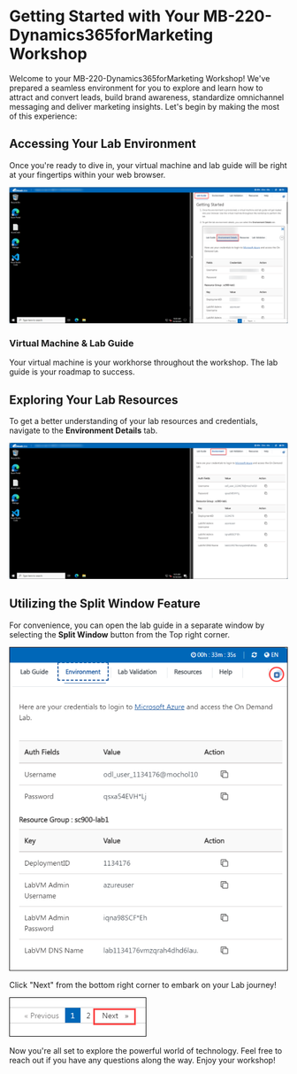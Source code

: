 # Getting Started with Your MB-220-Dynamics365forMarketing Workshop
 
Welcome to your MB-220-Dynamics365forMarketing Workshop! We've prepared a seamless environment for you to explore and learn how to attract and convert leads, build brand awareness, standardize omnichannel messaging and deliver marketing insights. Let's begin by making the most of this experience:
 
## Accessing Your Lab Environment
 
Once you're ready to dive in, your virtual machine and lab guide will be right at your fingertips within your web browser.
 
   ![Access Your VM and Lab Guide](../media/2.png)

### Virtual Machine & Lab Guide
 
Your virtual machine is your workhorse throughout the workshop. The lab guide is your roadmap to success.
 
## Exploring Your Lab Resources
 
To get a better understanding of your lab resources and credentials, navigate to the **Environment Details** tab.
 
   ![Access Your VM and Lab Guide](../media/1.png)
 
## Utilizing the Split Window Feature
 
For convenience, you can open the lab guide in a separate window by selecting the **Split Window** button from the Top right corner.
 
   ![Access Your VM and Lab Guide](../media/8.png)

  Click "Next" from the bottom right corner to embark on your Lab journey!
 
   ![Picture1.](../media/5.png)

Now you're all set to explore the powerful world of technology. Feel free to reach out if you have any questions along the way. Enjoy your workshop!
